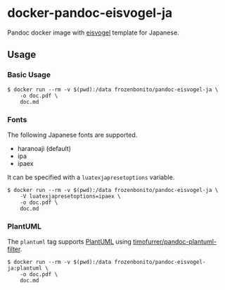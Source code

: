 # docker-pandoc-eisvogel-ja

Pandoc docker image with [eisvogel](https://github.com/Wandmalfarbe/pandoc-latex-template) template for Japanese.

## Usage

### Basic Usage

```console
$ docker run --rm -v $(pwd):/data frozenbonito/pandoc-eisvogel-ja \
    -o doc.pdf \
    doc.md
```

### Fonts

The following Japanese fonts are supported.

- haranoaji (default)
- ipa
- ipaex

It can be specified with a `luatexjapresetoptions` variable.

```console
$ docker run --rm -v $(pwd):/data frozenbonito/pandoc-eisvogel-ja \
    -V luatexjapresetoptions=ipaex \
    -o doc.pdf \
    doc.md
```

### PlantUML

The `plantuml` tag supports [PlantUML](https://plantuml.com/) using [timofurrer/pandoc-plantuml-filter](timofurrer/pandoc-plantuml-filter).

```console
$ docker run --rm -v $(pwd):/data frozenbonito/pandoc-eisvogel-ja:plantuml \
    -o doc.pdf \
    doc.md
```

